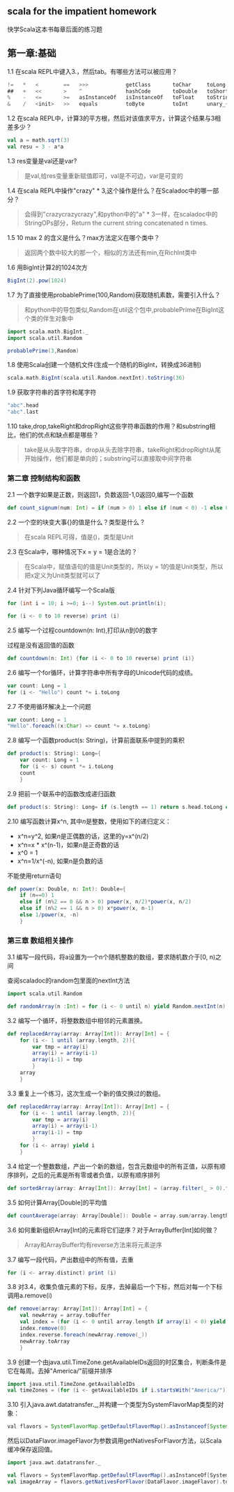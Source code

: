 ## scala for the impatient homework

快学Scala这本书每章后面的练习题

## 第一章:基础

1.1 在scala REPL中键入3.，然后tab。有哪些方法可以被应用？
```scala
!=   *   <        ==   >>>            getClass       toChar     toLong     unary_-
##   +   <<       >    ^              hashCode       toDouble   toShort    unary_~
%    -   <=       >=   asInstanceOf   isInstanceOf   toFloat    toString   |
&    /   <init>   >>   equals         toByte         toInt      unary_+ 
```

1.2 在scala REPL中，计算3的平方根，然后对该值求平方，计算这个结果与3相差多少？
```scala
val a = math.sqrt(3)
val resu = 3 - a*a
```

1.3 res变量是val还是var?

> 是val,给res变量重新赋值即可，val是不可边，var是可变的

1.4 在scala REPL中操作"crazy" * 3,这个操作是什么？在Scaladoc中的哪一部分？

> 会得到"crazycrazycrazy",和python中的"a" * 3一样，在scaladoc中的StringOPs部分，Return the current string concatenated n times.

1.5 10 max 2 的含义是什么？max方法定义在哪个类中？

> 返回两个数中较大的那一个，相似的方法还有min,在RichInt类中

1.6 用BigInt计算2的1024次方

```scala
BigInt(2).pow(1024)
```

1.7 为了直接使用probablePrime(100,Random)获取随机素数，需要引入什么？

> 和python中的导包类似,Random在util这个包中,probablePrime在BigInt这个类的伴生对象中

```scala
import scala.math.BigInt._
import scala.util.Random

probablePrime(3,Random)
```

1.8 使用Scala创建一个随机文件(生成一个随机的BigInt，转换成36进制)

```scala
scala.math.BigInt(scala.util.Random.nextInt).toString(36)
```

1.9 获取字符串的首字符和尾字符

```scala
"abc".head
"abc".last
```

1.10 take,drop,takeRight和dropRight这些字符串函数的作用？和substring相比，他们的优点和缺点都是哪些？

> take是从头取字符串，drop从头去除字符串，takeRight和dropRight从尾开始操作，他们都是单向的；substring可以直接取中间字符串


### 第二章 控制结构和函数

2.1 一个数字如果是正数，则返回1，负数返回-1,0返回0,编写一个函数
```scala
def count_signum(num: Int) = if (num > 0) 1 else if (num < 0) -1 else 0
```

2.2 一个空的块变大事{}的值是什么？类型是什么？

> 在scala REPL可得，值是()，类型是Unit

2.3 在Scala中，哪种情况下x = y = 1是合法的？

> 在Scala中，赋值语句的值是Unit类型的，所以y = 1的值是Unit类型，所以把x定义为Unit类型就可以了

2.4 针对下列Java循环编写一个Scala版

```java
for (int i = 10; i >=0; i--) System.out.println(i);
```

```scala
for (i <- 0 to 10 reverse) print (i)
```

2.5 编写一个过程countdown(n: Int),打印从n到0的数字

过程是没有返回值的函数
```scala
def countdown(n: Int) {for (i <- 0 to 10 reverse) print (i)}
```

2.6 编写一个for循环，计算字符串中所有字母的Unicode代码的成绩。

```scala
var count: Long = 1
for (i <- "Hello") count *= i.toLong
```
2.7 不使用循环解决上一个问题

```scala
var count: Long = 1
"Hello".foreach((x:Char) => count *= x.toLong)
```

2.8 编写一个函数product(s: String)，计算前面联系中提到的乘积
```scala
def product(s: String): Long={
    var count: Long = 1
    for (i <- s) count *= i.toLong
    count
    }
```

2.9 把前一个联系中的函数改成递归函数
```scala
def product(s: String): Long= if (s.length == 1) return s.head.toLong else s.take(1).head.toLong * product(s.drop(1))
```
2.10 编写函数计算x^n, 其中$n$是整数，使用如下的递归定义：
 - x^n=y^2, 如果$n$是正偶数的话，这里的y=x^(n/2)
 - x^n=x * x^(n-1)，如果n是正奇数的话
 - x^0 = 1
 - x^n=1/x^(-n), 如果n是负数的话

不能使用return语句

```scala
def power(x: Double, n: Int): Double={
    if (n==0) 1
    else if (n%2 == 0 && n > 0) power(x, n/2)*power(x, n/2)
    else if (n%2 == 1 && n > 0) x*power(x, n-1)
    else 1/power(x, -n)
    }
```

### 第三章 数组相关操作

3.1 编写一段代码，将a设置为一个n个随机整数的数组，要求随机数介于[0, n)之间

查阅scaladoc的random包里面的nextInt方法

```scala
import scala.util.Random

def randomArray(n :Int) = for (i <- 0 until n) yield Random.nextInt(n)
```

3.2 编写一个循环，将整数数组中相邻的元素置换。

```scala
def replacedArray(array: Array[Int]): Array[Int] = {
    for (i <- 1 until (array.length, 2)){
        var tmp = array(i)
        array(i) = array(i-1)
        array(i-1) = tmp
        }
    array
    }
```

3.3 重复上一个练习，这次生成一个新的值交换过的数组。

```scala
def replacedArray(array: Array[Int]): Array[Int] = {
    for (i <- 1 until (array.length, 2)){
        var tmp = array(i)
        array(i) = array(i-1)
        array(i-1) = tmp
        }
    for (i <- array) yield i
    }
```

3.4 给定一个整数数组，产出一个新的数组，包含元数组中的所有正值，以原有顺序排列，之后的元素是所有零或者负值，以原有顺序排列

```scala
def sortedArray(array: Array[Int]): Array[Int] = (array.filter(_ > 0).toBuffer ++ array.filter(_ <= 0)).toArray
```

3.5 如何计算Array[Double]的平均值

```scala
def countAverage(array: Array[Double]): Double = array.sum/array.length
```

3.6 如何重新组织Array[Int]的元素将它们逆序？对于ArrayBuffer[Int]如何做？

> Array和ArrayBuffer均有reverse方法来将元素逆序

3.7 编写一段代码，产出数组中的所有值，去重

```scala
for (i <- array.distinct) print (i)
```

3.8 对3.4，收集负值元素的下标，反序，去掉最后一个下标，然后对每一个下标调用a.remove(i)

```scala
def remove(array: Array[Int]): Array[Int] = {
    val newArray = array.toBuffer
    val index = (for (i <- 0 until array.length if array(i) < 0) yield i).toBuffer
    index.remove(0)
    index.reverse.foreach(newArray.remove(_))
    newArray.toArray
    }
```

3.9 创建一个由java.util.TimeZone.getAvailableIDs返回的时区集合，判断条件是它在每周。去掉"America/"前缀并排序
```scala
import java.util.TimeZone.getAvailableIDs
val timeZones = (for (i <- getAvailableIDs if i.startsWith("America/")) yield i.replace("America/", "")).sorted
```

3.10 引入java.awt.datatransfer.\_,并构建一个类型为SystemFlavorMap类型的对象：
```java
val flavors = SystemFlavorMap.getDefaultFlavorMap().asInstanceof[SystemFlavorMap]
```
然后以DataFlavor.imageFlavor为参数调用getNativesForFlavor方法，以Scala缓冲保存返回值。
```scala
import java.awt.datatransfer._

val flavors = SystemFlavorMap.getDefaultFlavorMap().asInstanceOf[SystemFlavorMap]
val imageArray = flavors.getNativesForFlavor(DataFlavor.imageFlavor).toArray.toBuffer
```
